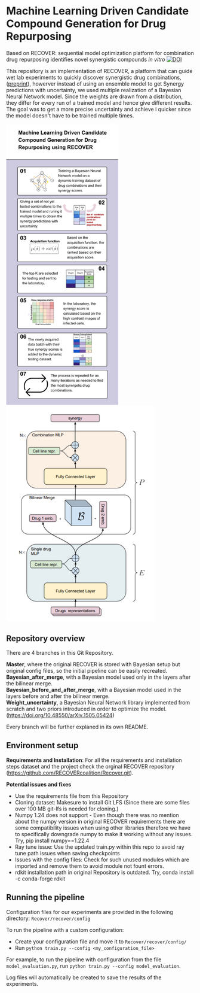 # Machine Learning Driven Candidate Compound Generation for Drug Repurposing
Based on RECOVER: sequential model optimization platform for combination drug repurposing identifies novel synergistic compounds *in vitro*
[![DOI](https://zenodo.org/badge/320327566.svg)](https://zenodo.org/badge/latestdoi/320327566)

This repository is an implementation of RECOVER, a platform that can guide wet lab experiments to quickly discover synergistic drug combinations,
([preprint](https://arxiv.org/abs/2202.04202)), howerver instead of using an ensemble model to get Synergy predictions with uncertainty, we used multiple realization of a Bayesian Neural Network model. 
Since the weights are drawn from a distribution, they differ for every run of a trained model and hence give different results. The goal was to get a more precise uncertainty and achieve i quicker since the model doesn't have to be trained multiple times. 

<p float="left">
  <img src="docs/images/ProjectInfographics.png" alt="Overview" width="300"/>
  <img src="docs/images/ModelOverview.png" alt="Model Overview" width="400"/>
</p>

## Repository overview
There are 4 branches in this Git Repository.

**Master**, where the original RECOVER is stored with Bayesian setup but original config files, so the initial pipeline can be easily recreated.   
**Bayesian_after_merge**, with a Bayesian model used only in the layers after the bilinear merge.   
**Bayesian_before_and_after_merge**, with a Bayesian model used in the layers before and after the bilinear merge.  
**Weight_uncertainty**, a Bayesian Neural Network library implemented from scratch and two priors introduced in order to optimize the model. (https://doi.org/10.48550/arXiv.1505.05424)  

Every branch will be further explaned in its own README.

## Environment setup

**Requirements and Installation**: 
For all the requirements and installation steps dataset and the project check the orginal RECOVER repository (https://github.com/RECOVERcoalition/Recover.git). 

**Potential issues and fixes**
- Use the requirements file from this Repository
- Cloning dataset: Makesure to install Git LFS (Since there are some files over 100 MB git-lfs is needed for cloning.)
- Numpy 1.24 does not support - Even though there was no mention about the numpy version in original RECOVER requirements there are some compatibility issues when using other libraries therefore we have to specifically downgrade numpy to make it working without any issues. Try, pip install numpy==1.22.4
- Ray tune issue: Use the updated train.py within this repo to avoid ray tune path issues when saving checkpoints
- Issues with the config files: Check for such unused modules which are imported and remove them to avoid module not fount errors. 
- rdkit installation path in original Repository is outdated. Try, conda install -c conda-forge rdkit 


## Running the pipeline

Configuration files for our experiments are provided in the following directory: `Recover/recover/config`

To run the pipeline with a custom configuration:
- Create your configuration file and move it to `Recover/recover/config/`
- Run `python train.py --config <my_configuration_file>`

For example, to run the pipeline with configuration from 
the file `model_evaluation.py`, run `python train.py --config model_evaluation`.

Log files will automatically be created to save the results of the experiments.
